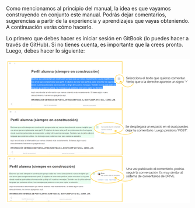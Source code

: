 Como mencionamos al principio del manual, la idea es que vayamos construyendo en conjunto este manual. Podrás dejar comentarios, sugerencias a partir de la experiencia y aprendizajes que vayas obteniendo. A continuación verás cómo hacerlo.

Lo primero que debes hacer es iniciar sesión en GitBook \(lo puedes hacer a través de GitHub\). Si no tienes cuenta, es importante que la crees pronto. Luego, debes hacer lo siguiente:

![](/assets/como-dejar-comentarios-GITBOOK.png)


